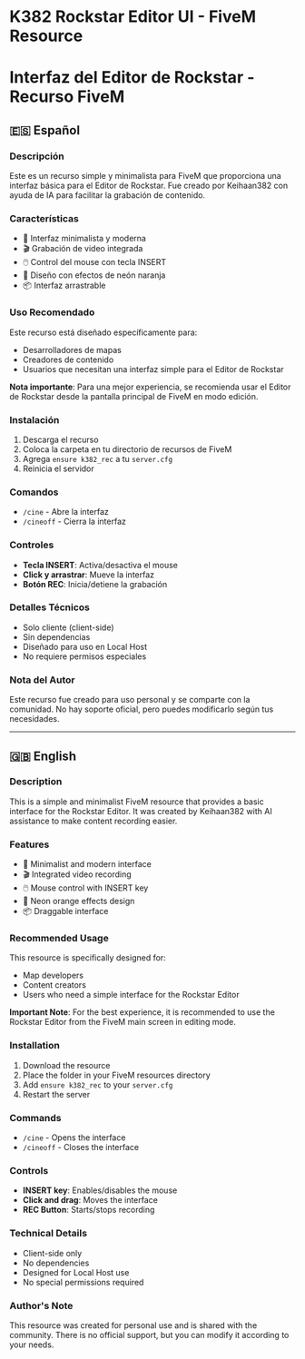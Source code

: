 # K382 Rockstar Editor UI - FiveM Resource
# Interfaz del Editor de Rockstar - Recurso FiveM

## 🇪🇸 Español

### Descripción
Este es un recurso simple y minimalista para FiveM que proporciona una interfaz básica para el Editor de Rockstar. Fue creado por Keihaan382 con ayuda de IA para facilitar la grabación de contenido.

### Características
- 🎥 Interfaz minimalista y moderna
- 🎬 Grabación de video integrada
- 🖱️ Control del mouse con tecla INSERT
- 🎨 Diseño con efectos de neón naranja
- 📦 Interfaz arrastrable

### Uso Recomendado
Este recurso está diseñado específicamente para:
- Desarrolladores de mapas
- Creadores de contenido
- Usuarios que necesitan una interfaz simple para el Editor de Rockstar

**Nota importante**: Para una mejor experiencia, se recomienda usar el Editor de Rockstar desde la pantalla principal de FiveM en modo edición.

### Instalación
1. Descarga el recurso
2. Coloca la carpeta en tu directorio de recursos de FiveM
3. Agrega `ensure k382_rec` a tu `server.cfg`
4. Reinicia el servidor

### Comandos
- `/cine` - Abre la interfaz
- `/cineoff` - Cierra la interfaz

### Controles
- **Tecla INSERT**: Activa/desactiva el mouse
- **Click y arrastrar**: Mueve la interfaz
- **Botón REC**: Inicia/detiene la grabación

### Detalles Técnicos
- Solo cliente (client-side)
- Sin dependencias
- Diseñado para uso en Local Host
- No requiere permisos especiales

### Nota del Autor
Este recurso fue creado para uso personal y se comparte con la comunidad. No hay soporte oficial, pero puedes modificarlo según tus necesidades.

---

## 🇬🇧 English

### Description
This is a simple and minimalist FiveM resource that provides a basic interface for the Rockstar Editor. It was created by Keihaan382 with AI assistance to make content recording easier.

### Features
- 🎥 Minimalist and modern interface
- 🎬 Integrated video recording
- 🖱️ Mouse control with INSERT key
- 🎨 Neon orange effects design
- 📦 Draggable interface

### Recommended Usage
This resource is specifically designed for:
- Map developers
- Content creators
- Users who need a simple interface for the Rockstar Editor

**Important Note**: For the best experience, it is recommended to use the Rockstar Editor from the FiveM main screen in editing mode.

### Installation
1. Download the resource
2. Place the folder in your FiveM resources directory
3. Add `ensure k382_rec` to your `server.cfg`
4. Restart the server

### Commands
- `/cine` - Opens the interface
- `/cineoff` - Closes the interface

### Controls
- **INSERT key**: Enables/disables the mouse
- **Click and drag**: Moves the interface
- **REC Button**: Starts/stops recording

### Technical Details
- Client-side only
- No dependencies
- Designed for Local Host use
- No special permissions required

### Author's Note
This resource was created for personal use and is shared with the community. There is no official support, but you can modify it according to your needs.